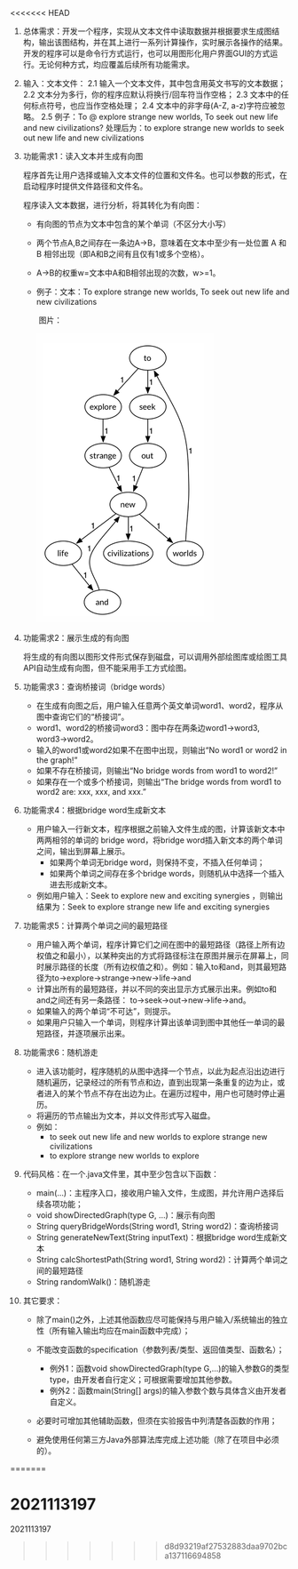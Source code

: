 <<<<<<< HEAD
1. 总体需求：开发一个程序，实现从文本文件中读取数据并根据要求生成图结构，输出该图结构，并在其上进行一系列计算操作，实时展示各操作的结果。开发的程序可以是命令行方式运行，也可以用图形化用户界面GUI的方式运行。无论何种方式，均应覆盖后续所有功能需求。

2. 输入：文本文件：
     2.1 输入一个文本文件，其中包含用英文书写的文本数据；
     2.2 文本分为多行，你的程序应默认将换行/回车符当作空格；
     2.3 文本中的任何标点符号，也应当作空格处理；
     2.4 文本中的非字母(A-Z, a-z)字符应被忽略。
     2.5 例子：To @ explore strange new worlds,
      To seek out new life and new civilizations?
     处理后为：to explore strange new worlds to seek out new life and new civilizations

3. 功能需求1：读入文本并生成有向图

     程序首先让用户选择或输入文本文件的位置和文件名。也可以参数的形式，在启动程序时提供文件路径和文件名。

     程序读入文本数据，进行分析，将其转化为有向图：

     - 有向图的节点为文本中包含的某个单词（不区分大小写）

     - 两个节点A,B之间存在一条边A→B，意味着在文本中至少有一处位置 A 和 B 相邻出现（即A和B之间有且仅有1或多个空格）。

     - A→B的权重w=文本中A和B相邻出现的次数，w>=1。

     - 例子：文本：To explore strange new worlds, To seek out new life and new civilizations

       ​		图片：

       ![image-20240513170001978](./image/image-20240513170001978.png)

4. 功能需求2：展示生成的有向图

     将生成的有向图以图形文件形式保存到磁盘，可以调用外部绘图库或绘图工具API自动生成有向图，但不能采用手工方式绘图。

5. 功能需求3：查询桥接词（bridge words）

     - 在生成有向图之后，用户输入任意两个英文单词word1、word2，程序从图中查询它们的“桥接词”。
     - word1、word2的桥接词word3：图中存在两条边word1→word3, word3→word2。
     - 输入的word1或word2如果不在图中出现，则输出“No word1 or word2 in the graph!”
     - 如果不存在桥接词，则输出“No bridge words from word1 to word2!”
     - 如果存在一个或多个桥接词，则输出“The bridge words from word1 to word2 are: xxx, xxx, and xxx.”

6. 功能需求4：根据bridge word生成新文本

     - 用户输入一行新文本，程序根据之前输入文件生成的图，计算该新文本中两两相邻的单词的 bridge word，将bridge word插入新文本的两个单词之间，输出到屏幕上展示。
       - 如果两个单词无bridge word，则保持不变，不插入任何单词；
       - 如果两个单词之间存在多个bridge words，则随机从中选择一个插入进去形成新文本。
     - 例如用户输入：Seek to explore new and  exciting synergies ，则输出结果为：Seek to explore strange new life and exciting synergies

7. 功能需求5：计算两个单词之间的最短路径

     - 用户输入两个单词，程序计算它们之间在图中的最短路径（路径上所有边权值之和最小），以某种突出的方式将路径标注在原图并展示在屏幕上，同时展示路径的长度（所有边权值之和）。例如：输入to和and，则其最短路径为to→explore→strange→new→life→and 
     - 计算出所有的最短路径，并以不同的突出显示方式展示出来。例如to和and之间还有另一条路径： to→seek→out→new→life→and。 
     - 如果输入的两个单词“不可达”，则提示。
     - 如果用户只输入一个单词，则程序计算出该单词到图中其他任一单词的最短路径，并逐项展示出来。

8. 功能需求6：随机游走

     - 进入该功能时，程序随机的从图中选择一个节点，以此为起点沿出边进行随机遍历，记录经过的所有节点和边，直到出现第一条重复的边为止，或者进入的某个节点不存在出边为止。在遍历过程中，用户也可随时停止遍历。
     - 将遍历的节点输出为文本，并以文件形式写入磁盘。
     - 例如：
          - to seek out new life and new worlds to explore strange new civilizations
          - to explore strange new worlds to explore

9. 代码风格：在一个.java文件里，其中至少包含以下函数：

     - main(…)：主程序入口，接收用户输入文件，生成图，并允许用户选择后续各项功能；
     - void showDirectedGraph(type G, …)：展示有向图
     - String queryBridgeWords(String word1, String word2)：查询桥接词
     - String generateNewText(String inputText)：根据bridge word生成新文本
     - String calcShortestPath(String word1, String word2)：计算两个单词之间的最短路径
     - String randomWalk()：随机游走

10. 其它要求：

     - 除了main()之外，上述其他函数应尽可能保持与用户输入/系统输出的独立性（所有输入输出均应在main函数中完成）；

     - 不能改变函数的specification（参数列表/类型、返回值类型、函数名）；
       - 例外1：函数void showDirectedGraph(type G,…)的输入参数G的类型type，由开发者自行定义；可根据需要增加其他参数。
       - 例外2：函数main(String[] args)的输入参数个数与具体含义由开发者自定义。
     - 必要时可增加其他辅助函数，但须在实验报告中列清楚各函数的作用；
     - 避免使用任何第三方Java外部算法库完成上述功能（除了在项目中必须的）。



=======
# 2021113197
2021113197
>>>>>>> d8d93219af27532883daa9702bca137116694858
